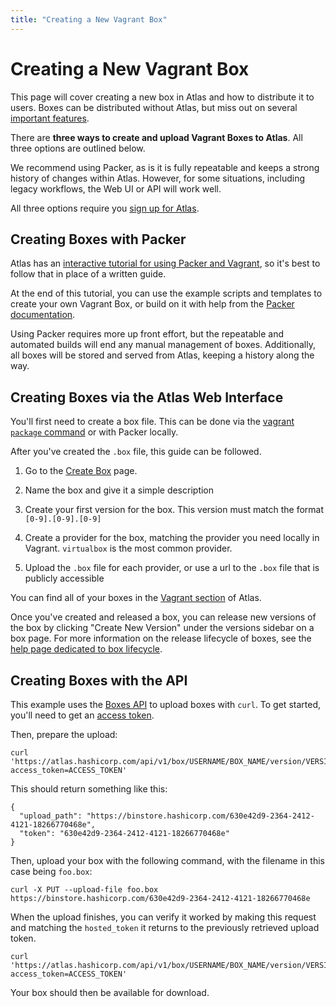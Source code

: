 ```yaml
---
title: "Creating a New Vagrant Box"
---
```

# Creating a New Vagrant Box

This page will cover creating a new box in Atlas and how to distribute
it to users. Boxes can be distributed without Atlas, but
miss out on several [important features](/help/vagrant/boxes).

There are __three ways to create and upload Vagrant Boxes to Atlas__. All
three options are outlined below.

We recommend using Packer, as is it is fully repeatable and keeps a strong
history of changes within Atlas. However, for some situations, including
legacy workflows, the Web UI or API will work well.

All three options require you [sign up for Atlas](/account/new).

## Creating Boxes with Packer

Atlas has an [interactive tutorial for using Packer and Vagrant](/tutorial/packer-vagrant),
so it's best to follow that in place of a written guide.

At the end of this tutorial, you can use the example scripts and
templates to create your own Vagrant Box, or build on it
with help from the [Packer documentation](https://packer.io).

Using Packer requires more up front effort, but the repeatable and
automated builds will end any manual management of boxes. Additionally,
all boxes will be stored and served from Atlas, keeping a history along
 the way.

## Creating Boxes via the Atlas Web Interface

You'll first need to create a box file. This can be done via
the [vagrant `package` command](http://docs.vagrantup.com/v2/boxes/base.html)
or with Packer locally.

After you've created the `.box` file, this guide can be followed.

1. Go to the [Create Box](/boxes/new) page.

1. Name the box and give it a simple description

1. Create your first version for the box. This version
must match the format `[0-9].[0-9].[0-9]`

1. Create a provider for the box, matching the provider you need
locally in Vagrant. `virtualbox` is the most common provider.

1. Upload the `.box` file for each provider, or use a url to the `.box`
file that is publicly accessible

You can find all of your boxes in the [Vagrant section](/vagrant) of Atlas.

Once you've created and released a box, you can release new versions of
the box by clicking "Create New Version" under the versions sidebar on
a box page. For more information on the release lifecycle of boxes, see
the [help page dedicated to box lifecycle](/help/boxes/lifecycle).

## Creating Boxes with the API

This example uses the [Boxes API](/docs) to upload boxes with `curl`. To
get started, you'll need to get an [access token](/settings/tokens).

Then, prepare the upload:

    curl 'https://atlas.hashicorp.com/api/v1/box/USERNAME/BOX_NAME/version/VERSION/provider/PROVIDER_NAME/upload?access_token=ACCESS_TOKEN'

This should return something like this:


    {
      "upload_path": "https://binstore.hashicorp.com/630e42d9-2364-2412-4121-18266770468e",
      "token": "630e42d9-2364-2412-4121-18266770468e"
    }

Then, upload your box with the following command, with the filename in this case being `foo.box`:

    curl -X PUT --upload-file foo.box https://binstore.hashicorp.com/630e42d9-2364-2412-4121-18266770468e

When the upload finishes, you can verify it worked by making this request and matching the `hosted_token` it returns to the previously retrieved upload token.


    curl 'https://atlas.hashicorp.com/api/v1/box/USERNAME/BOX_NAME/version/VERSION_NUMBER/provider/PROVIDER_NAME?access_token=ACCESS_TOKEN'

Your box should then be available for download.
